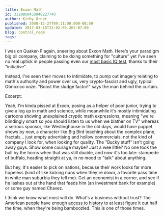 ```yaml
---
title: Exxon Math
id: 3320860458948227740
author: Kirby Urner
published: 2008-12-27T09:11:00.000-08:00
updated: 2017-03-15T23:02:59.263-07:00
blog: control_room
tags: 
---
```


I was on Quaker-P again, sneering about Exxon Math.  Here's your paradigm big oil company, claiming to be doing something for "culture" yet I've seen no real uptick in people passing even our [most basic IQ test](http://worldgame.blogspot.com/2005/12/iq-test.html), thanks to their "initiative".

Instead, I've seen their moves to intimidate, to pump out imagery relating to math's authority and power over us, very crypto-fascist and ugly, typical Obnoxico ooze.  "Boost the sludge factor!" says the man behind the curtain.

Excerpt:

Yeah, I'm kinda pissed at Exxon, posing as a helper of poor junior, trying to give a leg up in math and science, while meanwhile it's mostly intimidating cartoons showing unexplained cryptic math expressions, meaning "we're blindingly smart so you should listen to us when we blather on TV" whereas a serious sponsor, like Westinghouse in the old days, would have puppet shows by now, a character like Big Bird teaching about the complex plane, fractals...  just empty advertising and hollow commercials, not the kind of company I look for, when looking for quality.
The "Bucky stuff" isn't going away guys.  Show some courage maybe?  Just a wee little?  No one took the bull by the horns when that was still doable, and now it's too late:  stampede of buffalo, heading straight at ya, in no mood to "talk" about anything.

But hey, it's easier to pick on nations, because their work looks far more hopeless (kind of like kicking nuns when they're down, a favorite pass time in white man suburbia they tell me).  Get an economist in a corner, and see if he lashes out at the hand that feeds him (an investment bank for example) or some guy named Chavez.

I think we know what most will do.
What's a business without trust?  The American people have enough [access to history](http://worldgame.blogspot.com/2005/09/wanderers-200597.html) to at least figure it out half the time, when they're being bamboozled.  This is one of those times.